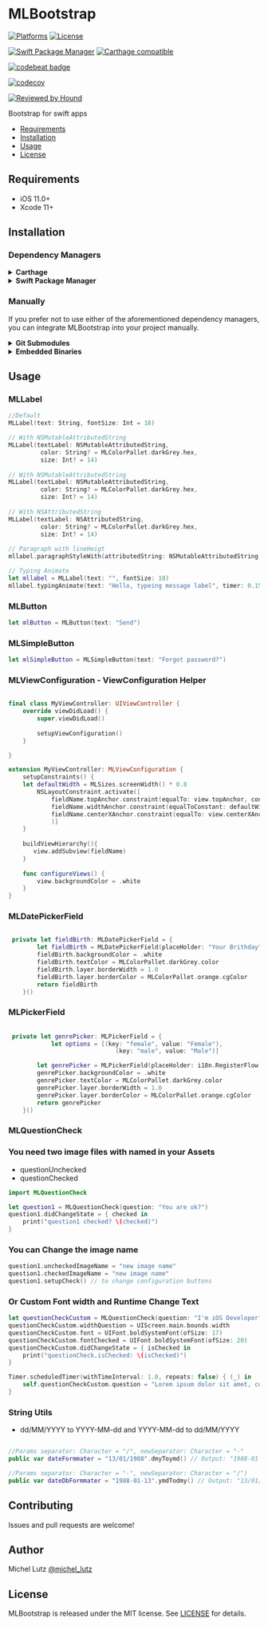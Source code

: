 # MLBootstrap

[![Platforms](https://img.shields.io/cocoapods/p/MLBootstrap.svg)](https://cocoapods.org/pods/MLBootstrap)
[![License](https://img.shields.io/github/license/micheltlutz/MLBootstrap)](https://raw.githubusercontent.com/micheltlutz/MLBootstrap/develop/LICENSE)

[![Swift Package Manager](https://img.shields.io/badge/Swift%20Package%20Manager-compatible-brightgreen.svg)](https://github.com/apple/swift-package-manager)
[![Carthage compatible](https://img.shields.io/badge/Carthage-compatible-4BC51D.svg?style=flat)](https://github.com/Carthage/Carthage)

[![codebeat badge](https://codebeat.co/badges/c7ebffe7-0feb-44f0-8c4f-b7d0ce18ef0e)](https://codebeat.co/projects/github-com-micheltlutz-mlbootstrap-develop)

[![codecov](https://codecov.io/gh/micheltlutz/MLBootstrap/branch/develop/graph/badge.svg)](https://codecov.io/gh/micheltlutz/MLBootstrap)

[![Reviewed by Hound](https://img.shields.io/badge/Reviewed_by-Hound-8E64B0.svg)](https://houndci.com)

Bootstrap for swift apps

- [Requirements](#requirements)
- [Installation](#installation)
- [Usage](#usage)
- [License](#license)

## Requirements

- iOS 11.0+
- Xcode 11+

## Installation

### Dependency Managers

<details>
  <summary><strong>Carthage</strong></summary>

[Carthage](https://github.com/Carthage/Carthage) is a decentralized dependency manager that automates the process of adding frameworks to your Cocoa application.

You can install Carthage with [Homebrew](http://brew.sh/) using the following command:

```bash
$ brew update
$ brew install carthage
```

To integrate MLBootstrap into your Xcode project using Carthage, specify it in your `Cartfile`:

```ogdl
github "micheltlutz/MLBootstrap" ~> 1.9.1
```

In Terminal using:

```bash
carthage update -- platform ios
```

### On Xcode

Build Phases >. Run Script

using this path: ``` $(SRCROOT)/Carthage/Build/iOS/MLBootstrap.framework ```

Like this:

<image Build Phases screen>

</details>

<details>
  <summary><strong>Swift Package Manager</strong></summary>

To use MLBootstrap as a [Swift Package Manager](https://swift.org/package-manager/) package just add the following in your Package.swift file.

``` swift
// swift-tools-version:5.1

import PackageDescription

let package = Package(
    name: "HelloMLBootstrap",
    dependencies: [
        .package(url: "https://github.com/micheltlutz/MLBootstrap.git", .upToNextMajor(from: "1.9.1"))
    ],
    targets: [
        .target(name: "HelloMLBootstrap", dependencies: ["MLBootstrap"])
    ]
)
```
</details>

### Manually

If you prefer not to use either of the aforementioned dependency managers, you can integrate MLBootstrap into your project manually.

<details>
  <summary><strong>Git Submodules</strong></summary><p>

- Open up Terminal, `cd` into your top-level project directory, and run the following command "if" your project is not initialized as a git repository:

```bash
$ git init
```

- Add MLBootstrap as a git [submodule](http://git-scm.com/docs/git-submodule) by running the following command:

```bash
$ git submodule add https://github.com/micheltlutz/MLBootstrap.git
$ git submodule update --init --recursive
```

- Open the new `MLBootstrap` folder, and drag the `MLBootstrap.xcodeproj` into the Project Navigator of your application's Xcode project.

    > It should appear nested underneath your application's blue project icon. Whether it is above or below all the other Xcode groups does not matter.

- Select the `MLBootstrap.xcodeproj` in the Project Navigator and verify the deployment target matches that of your application target.
- Next, select your application project in the Project Navigator (blue project icon) to navigate to the target configuration window and select the application target under the "Targets" heading in the sidebar.
- In the tab bar at the top of that window, open the "General" panel.
- Click on the `+` button under the "Embedded Binaries" section.
- You will see two different `MLBootstrap.xcodeproj` folders each with two different versions of the `MLBootstrap.framework` nested inside a `Products` folder.

    > It does not matter which `Products` folder you choose from.

- Select the `MLBootstrap.framework`.

- And that's it!

> The `MLBootstrap.framework` is automagically added as a target dependency, linked framework and embedded framework in a copy files build phase which is all you need to build on the simulator and a device.

</p></details>

<details>
  <summary><strong>Embedded Binaries</strong></summary><p>

- Download the latest release from https://github.com/micheltlutz/MLBootstrap/releases
- Next, select your application project in the Project Navigator (blue project icon) to navigate to the target configuration window and select the application target under the "Targets" heading in the sidebar.
- In the tab bar at the top of that window, open the "General" panel.
- Click on the `+` button under the "Embedded Binaries" section.
- Add the downloaded `MLBootstrap.framework`.
- And that's it!

</p></details>

## Usage

### MLLabel


```swift
//Default
MLLabel(text: String, fontSize: Int = 18)

// With NSMutableAttributedString
MLLabel(textLabel: NSMutableAttributedString,
		 color: String? = MLColorPallet.darkGrey.hex,
		 size: Int? = 14)
		 
// With NSMutableAttributedString
MLLabel(textLabel: NSMutableAttributedString,
		 color: String? = MLColorPallet.darkGrey.hex,
		 size: Int? = 14)
		 
// With NSAttributedString
MLLabel(textLabel: NSAttributedString,
		 color: String? = MLColorPallet.darkGrey.hex,
		 size: Int? = 14)
		 
// Paragraph with lineHeigt
mllabel.paragraphStyleWith(attributedString: NSMutableAttributedString, maximunLineHeight: CGFloat)

// Typing Animate
let mllabel = MLLabel(text: "", fontSize: 18)
mllabel.typingAnimate(text: "Hello, typeing message label", timer: 0.15) {
```

### MLButton

```swift
let mlButton = MLButton(text: "Send")
```

### MLSimpleButton

```swift
let mlSimpleButton = MLSimpleButton(text: "Forgot password?")
```

### MLViewConfiguration - ViewConfiguration Helper
```swift

final class MyViewController: UIViewController {
	override viewDidLoad() {
		super.viewDidLoad()
		
		setupViewConfiguration()
	}

}

extension MyViewController: MLViewConfiguration {
	setupConstraints() {
	let defaultWidth = MLSizes.screenWidth() * 0.8
        NSLayoutConstraint.activate([
            fieldName.topAnchor.constraint(equalTo: view.topAnchor, constant: MLSizes.size(multiple: 3)),
            fieldName.widthAnchor.constraint(equalToConstant: defaultWidth),
            fieldName.centerXAnchor.constraint(equalTo: view.centerXAnchor)
            )]
	}
	
	buildViewHierarchy(){
       view.addSubview(fieldName)
	}
	
	func configureViews() {
        view.backgroundColor = .white
    }
}
```

### MLDatePickerField

```swift

 private let fieldBirth: MLDatePickerField = {
        let fieldBirth = MLDatePickerField(placeHolder: "Your Brithday")
        fieldBirth.backgroundColor = .white
        fieldBirth.textColor = MLColorPallet.darkGrey.color
        fieldBirth.layer.borderWidth = 1.0
        fieldBirth.layer.borderColor = MLColorPallet.orange.cgColor
        return fieldBirth
    }()

```

### MLPickerField

```swift
                   
 private let genrePicker: MLPickerField = {
			let options = [(key: "female", value: "Female"), 
							  (key: "male", value: "Male")]

        let genrePicker = MLPickerField(placeHolder: i18n.RegisterFlow.genre.text, options: options)
        genrePicker.backgroundColor = .white
        genrePicker.textColor = MLColorPallet.darkGrey.color
        genrePicker.layer.borderWidth = 1.0
        genrePicker.layer.borderColor = MLColorPallet.orange.cgColor
        return genrePicker
    }()

```

### MLQuestionCheck

### You need two image files with named in your Assets 

- questionUnchecked
- questionChecked

```swift
import MLQuestionCheck

let question1 = MLQuestionCheck(question: "You are ok?")
question1.didChangeState = { checked in
    print("question1 checked? \(checked)")
}

```

### You can Change the image name 
```swift
question1.uncheckedImageName = "new image name"
question1.checkedImageName = "new image name"
question1.setupCheck() // to change configuration buttons

```
### Or Custom Font width and Runtime Change Text

```swift
let questionCheckCustom = MLQuestionCheck(question: "I'm iOS Developer?")
questionCheckCustom.widthQuestion = UIScreen.main.bounds.width
questionCheckCustom.font = UIFont.boldSystemFont(ofSize: 17)
questionCheckCustom.fontChecked = UIFont.boldSystemFont(ofSize: 20)
questionCheckCustom.didChangeState = { isChecked in
	print("questionCheck.isChecked: \(isChecked)")
}

Timer.scheduledTimer(withTimeInterval: 1.0, repeats: false) { (_) in
	self.questionCheckCustom.question = "Lorem ipsum dolor sit amet, consectetur adipiscing elit, sed do eiusmod tempor incididunt ut labore et dolore magna aliqua. Ut enim ad minim veniam."
}
```

### String Utils

* dd/MM/YYYY to YYYY-MM-dd and YYYY-MM-dd to dd/MM/YYYY

```swift

//Params separator: Character = "/", newSeparator: Character = "-"
public var dateFormmater = "13/01/1988".dmyToymd() // Output: "1988-01-13"

//Params separator: Character = "-", newSeparator: Character = "/")
public var dateDbFormmater = "1988-01-13".ymdTodmy() // Output: "13/01/1988"


```


## Contributing

Issues and pull requests are welcome!

## Author

Michel Lutz [@michel_lutz](https://twitter.com/michel_lutz)

## License

MLBootstrap is released under the MIT license. See [LICENSE](https://github.com/micheltlutz/MLBootstrap/blob/master/LICENSE) for details.
